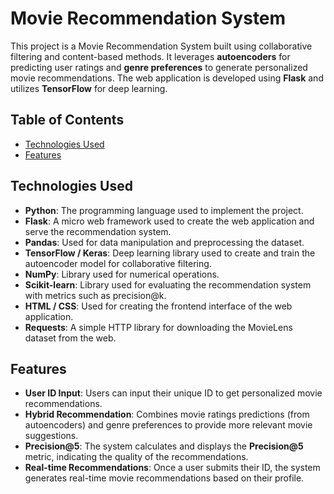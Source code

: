# Movie Recommendation System

This project is a Movie Recommendation System built using collaborative filtering and content-based methods. It leverages **autoencoders** for predicting user ratings and **genre preferences** to generate personalized movie recommendations. The web application is developed using **Flask** and utilizes **TensorFlow** for deep learning.

## Table of Contents

- [Technologies Used](#technologies-used)
- [Features](#features)

## Technologies Used

- **Python**: The programming language used to implement the project.
- **Flask**: A micro web framework used to create the web application and serve the recommendation system.
- **Pandas**: Used for data manipulation and preprocessing the dataset.
- **TensorFlow / Keras**: Deep learning library used to create and train the autoencoder model for collaborative filtering.
- **NumPy**: Library used for numerical operations.
- **Scikit-learn**: Library used for evaluating the recommendation system with metrics such as precision@k.
- **HTML / CSS**: Used for creating the frontend interface of the web application.
- **Requests**: A simple HTTP library for downloading the MovieLens dataset from the web.

## Features

- **User ID Input**: Users can input their unique ID to get personalized movie recommendations.
- **Hybrid Recommendation**: Combines movie ratings predictions (from autoencoders) and genre preferences to provide more relevant movie suggestions.
- **Precision@5**: The system calculates and displays the **Precision@5** metric, indicating the quality of the recommendations.
- **Real-time Recommendations**: Once a user submits their ID, the system generates real-time movie recommendations based on their profile.

